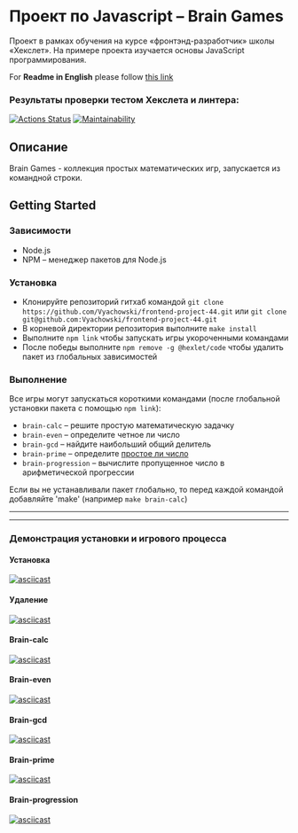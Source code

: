 # Проект по Javascript – Brain Games

Проект в рамках обучения на курсе «фронтэнд-разработчик» школы «Хекслет». На примере проекта изучается основы JavaScript программирования. 

For **Readme in English** please follow [this link](https://github.com/Vyachowski/frontend-project-44/blob/main/README.md)

### Результаты проверки тестом Хекслета и линтера:
[![Actions Status](https://github.com/Vyachowski/frontend-project-44/workflows/hexlet-check/badge.svg)](https://github.com/Vyachowski/frontend-project-44/actions)
[![Maintainability](https://api.codeclimate.com/v1/badges/e48cef0b51bc1ff7be5c/maintainability)](https://codeclimate.com/github/Vyachowski/frontend-project-44/maintainability)

## Описание

Brain Games - коллекция простых математических игр, запускается из командной строки.

## Getting Started

### Зависимости

* Node.js
* NPM – менеджер пакетов для Node.js

### Установка

* Клонируйте репозиторий гитхаб командой ```git clone https://github.com/Vyachowski/frontend-project-44.git``` или ```git clone git@github.com:Vyachowski/frontend-project-44.git```
* В корневой директории репозитория выполните ```make install```
* Выполните ```npm link``` чтобы запускать игры укороченными командами
* После победы выполните ```npm remove -g @hexlet/code``` чтобы удалить пакет из глобальных зависимостей

### Выполнение

Все игры могут запускаться короткими командами (после глобальной установки пакета с помощью ```npm link```):
* ```brain-calc``` – решите простую математическую задачку
* ```brain-even``` – определите четное ли число
* ```brain-gcd``` – найдите наибольший общий делитель
* ```brain-prime``` – определите [простое ли число](https://ru.wikipedia.org/wiki/Простое_число)
* ```brain-progression``` – вычислите пропущенное число в арифметической прогрессии

Если вы не устанавливали пакет глобально, то перед каждой командой добавляйте 'make' (например ```make brain-calc```)

___

___

### Демонстрация установки и игрового процесса

#### Установка

[![asciicast](https://asciinema.org/a/DNX1sRhJFOkFixH5TRhWASezd.svg)](https://asciinema.org/a/DNX1sRhJFOkFixH5TRhWASezd)

#### Удаление

[![asciicast](https://asciinema.org/a/570133.svg)](https://asciinema.org/a/570133)

#### Brain-calc

[![asciicast](https://asciinema.org/a/570068.svg)](https://asciinema.org/a/570068)

#### Brain-even

[![asciicast](https://asciinema.org/a/570072.svg)](https://asciinema.org/a/570072)

#### Brain-gcd

[![asciicast](https://asciinema.org/a/570073.svg)](https://asciinema.org/a/570073)

#### Brain-prime

[![asciicast](https://asciinema.org/a/570128.svg)](https://asciinema.org/a/570128)

#### Brain-progression

[![asciicast](https://asciinema.org/a/570129.svg)](https://asciinema.org/a/570129)